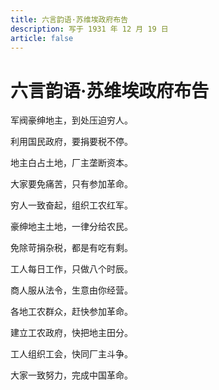 ```yaml
---
title: 六言韵语·苏维埃政府布告
description: 写于 1931 年 12 月 19 日
article: false
---
```


# 六言韵语·苏维埃政府布告

军阀豪绅地主，到处压迫穷人。

利用国民政府，要捐要税不停。

地主白占土地，厂主垄断资本。

大家要免痛苦，只有参加革命。

穷人一致奋起，组织工农红军。

豪绅地主土地，一律分给农民。

免除苛捐杂税，都是有吃有剩。

工人每日工作，只做八个时辰。

商人服从法令，生意由你经营。

各地工农群众，赶快参加革命。

建立工农政府，快把地主田分。

工人组织工会，快同厂主斗争。

大家一致努力，完成中国革命。
